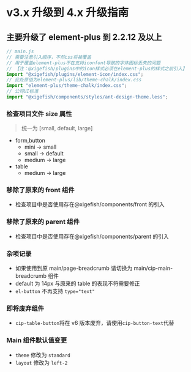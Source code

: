 # v3.x 升级到 4.x 升级指南

## 主要升级了 element-plus 到 2.2.12 及以上

```js
// main.js
// 需要注意引入顺序，不然css将被覆盖
// 用于覆盖element-plus不在支持iconfont导致的字体图标丢失的问题
// 【注：@xigefish/plugins中的icon样式必须在element-plus的样式之前引入】
import "@xigefish/plugins/element-icon/index.css";
// 此处原值为element-plus/lib/theme-chalk/index.css
import "element-plus/theme-chalk/index.css";
// 公司UI标准
import "@xigefish/components/styles/ant-design-theme.less";
```

### 检查项目文件 size 属性

> 统一为 [small, default, large]

- form,button
  - mini -> small
  - small -> default
  - medium -> large
- table
  - medium -> large

### 移除了原来的 front 组件

- 检查项目中是否使用存在@xigefish/components/front 的引入

### 移除了原来的 parent 组件

- 检查项目中是否使用存在@xigefish/components/parent 的引入

### 杂项记录

- 如果使用到原 main/page-breadcrumb 请切换为 main/cip-main-breadcrumb 组件
- default 为 14px 与原来的 table 的表现不符需要修正
- `el-button` 不再支持 `type="text"`

### 即将废弃组件

- `cip-table-button`将在 v6 版本废弃，请使用`cip-button-text`代替

### Main 组件默认值变更

- `theme` 修改为 `standard`
- `layout` 修改为 `left-2`
